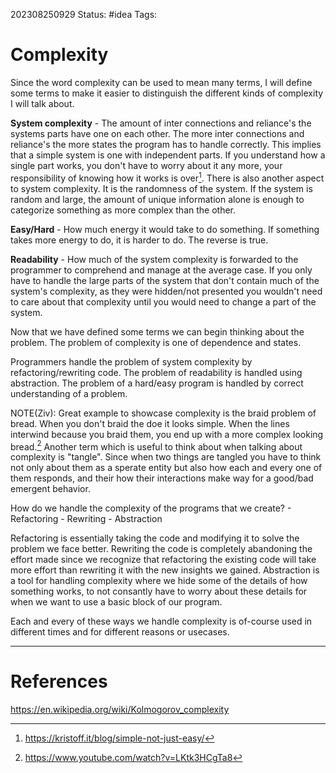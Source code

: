 202308250929
Status: #idea
Tags: 

# Complexity

Since the word complexity can be used to mean many terms, I will define some terms to make it easier to distinguish the different kinds of complexity I will talk about. 

**System complexity** - The amount of inter connections and reliance's the systems parts have one on each other. The more inter connections and reliance's the more states the program has to handle correctly. This implies that a simple system is one with independent parts. If you understand how a single part works, you don't have to worry about it any more, your responsibility of knowing how it works is over[^1]. There is also another aspect to system complexity. It is the randomness of the system. If the system is random and large, the amount of unique information alone is enough to categorize something as more complex than the other.

**Easy/Hard** - How much energy it would take to do something. If something takes more energy to do, it is harder to do. The reverse is true.

**Readability** - How much of the system complexity is forwarded to the programmer to comprehend and manage at the average case. If you only have to handle the large parts of the system that don't contain much of the system's complexity, as they were hidden/not presented you wouldn't need to care about that complexity until you would need to change a part of the system. 


Now that we have defined some terms we can begin thinking about the problem. The problem of complexity is one of dependence and states.


Programmers handle the problem of system complexity by refactoring/rewriting code. The problem of readability is handled using abstraction. The problem of a hard/easy program is handled by correct understanding of a problem. 


NOTE(Ziv): Great example to showcase complexity is the braid problem of bread. When you don't braid the doe it looks simple. When the lines interwind because you braid them, you end up with a more complex looking bread.[^2]
Another term which is useful to think about when talking about complexity is "tangle". Since when two things are tangled you have to think not only about them as a sperate entity but also how each and every one of them responds, and their how their interactions make way for a good/bad emergent behavior.


How do we handle the complexity of the programs that we create? 
    - Refactoring
    - Rewriting
    - Abstraction 

Refactoring is essentially taking the code and modifying it to solve the problem we face better. 
Rewriting the code is completely abandoning the effort made since we recognize that refactoring the existing code will take more effort than rewriting it with the new insights we gained. 
Abstraction is a tool for handling complexity where we hide some of the details of how something works, to not consantly have to worry about these details for when we want to use a basic block of our program. 

Each and every of these ways we handle complexity is of-course used in different times and for different reasons or usecases. 


---
# References

[^1]: https://kristoff.it/blog/simple-not-just-easy/
[^2]: https://www.youtube.com/watch?v=LKtk3HCgTa8

https://en.wikipedia.org/wiki/Kolmogorov_complexity
